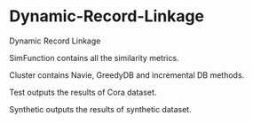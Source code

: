 # Dynamic-Record-Linkage
Dynamic Record Linkage


SimFunction contains all the similarity metrics.

Cluster contains Navie, GreedyDB and incremental DB methods.

Test outputs the results of Cora dataset.

Synthetic outputs the results of synthetic dataset.
